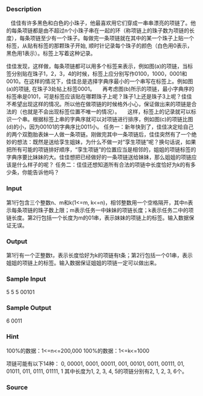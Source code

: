 
### Description
   佳佳有许多黑色和白色的小珠子，他最喜欢用它们穿成一串串漂亮的项链了。他的每条项链都是由不超过n个小珠子串在一起的环（称项链上的珠子数为项链的长度），每条项链至少有一个珠子。每做完一条项链就在其中的某一个珠子上贴一个标签，从贴有标签的那颗珠子开始, 顺时针记录每个珠子的颜色（白色用0表示，黑色用1表示）。标签上写着这种记录。




佳佳发现，这样做，每条项链都可以用多个标签来表示，例如图(a)的项链，当标签分别贴在珠子1，2，3，4的时候，标签上应分别写作0100，1000，0001和0010。在这样的情况下，佳佳总是选择字典序最小的一个串写在标签上。例如图(a)的项链, 在珠子3处帖上标签0001。
    再考虑图(b)所示的项链，最小字典序的标签串是0101，可是标签应该贴在哪颗珠子上呢？珠子1上还是珠子3上呢？佳佳不希望出现这样的情况。所以他在做项链的时候格外小心，保证做出来的项链是合法的（也就是不会出现标签位置不唯一的情况）。
    这样，标签上的记录就可以标识一个串。根据标签上串的字典序就可以对项链进行排序，例如图(c)的项链比图(d)的小，因为00101的字典序比0011小。
任务一：新年快到了，佳佳决定给自己的两个双胞胎表妹一人做一条项链。刚做完其中一条项链后，佳佳突然有了一个绝妙的想法：既然是送给孪生姐妹，为什么不做一对“孪生项链”呢？换句话说，如果把所有可能的项链排好顺序，“孪生项链”的位置应当是相邻的，姐姐的项链标签的字典序要比妹妹的大。佳佳想把已经做好的一条项链送给妹妹，那么姐姐的项链应该是什么样子的呢？
任务二：佳佳还想知道所有合法的项链中长度恰好为k的有多少条，你能告诉他吗？

### Input
第1行包含三个整数n、m和k(1<=m, k<=n)，相邻整数用一个空格隔开，其中n表示每条项链的珠子数上限；m表示任务一中妹妹的项链长度；k表示任务二中的项链长度。第2行包括一个长度为m的01串，表示妹妹的项链上的标签。输入数据保证无误。

### Output
第1行有一个正整数t，表示长度恰好为k的项链有t条；第2行包括一个01串，表示姐姐的项链上的标签。输入数据保证姐姐的项链一定可以做出来。
### Sample Input
5 5 5
00101

### Sample Output
6
0011

### Hint
100%的数据：1<=n<=200,000 100%的数据：1<=k<=1000




项链可能有以下14种：
0, 00001, 0001, 00011, 001, 00101, 0011, 00111, 01, 01011, 011, 0111, 01111, 1
其中长度为1, 2, 3, 4, 5的项链分别有2, 1, 2, 3, 6个。

### Source
